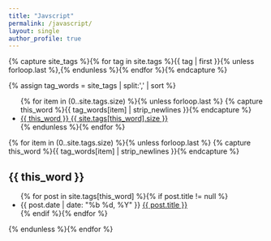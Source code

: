 ```yaml
---
title: "Javscript"
permalink: /javascript/
layout: single
author_profile: true
---
```


{% capture site_tags %}{% for tag in site.tags %}{{ tag | first }}{% unless forloop.last %},{% endunless %}{% endfor %}{% endcapture %}

<!-- site_tags: {{ site_tags }} -->

{% assign tag_words = site_tags | split:',' | sort %}

<!-- tag_words: {{ tag_words }} -->

<div id="tags">
  <ul class="tag-box inline">
  {% for item in (0..site.tags.size) %}{% unless forloop.last %}
    {% capture this_word %}{{ tag_words[item] | strip_newlines }}{% endcapture %}
    <li><a href="#{{ this_word | cgi_escape }}">{{ this_word }} <span>{{ site.tags[this_word].size }}</span></a></li>
  {% endunless %}{% endfor %}
  </ul>
 
  {% for item in (0..site.tags.size) %}{% unless forloop.last %}
    {% capture this_word %}{{ tag_words[item] | strip_newlines }}{% endcapture %}
  <h2 id="{{ this_word | cgi_escape }}">{{ this_word }}</h2>
  <ul class="posts">
    {% for post in site.tags[this_word] %}{% if post.title != null %}
    <li itemscope>
      <span class="entry-date">
        <time datetime="{{ post.date | date_to_xmlschema }}" itemprop="datePublished">{{ post.date | date: "%b %d, %Y" }}</time>
      </span>
      <a href="{{ post.url }}">{{ post.title }}</a>
      </li>
    {% endif %}{% endfor %}
  </ul>
  {% endunless %}{% endfor %}
</div>
